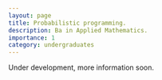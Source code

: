 ```yaml
---
layout: page
title: Probabilistic programming.
description: Ba in Applied Mathematics. 
importance: 1
category: undergraduates
---
```


Under development, more information soon.
